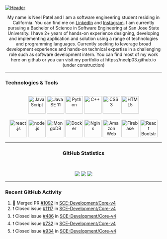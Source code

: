 [![Header](https://raw.githubusercontent.com/neelp03/neelp03/main/read_me_assets/banner.jfif "Header")](https://github.com/neelp03/neelp03/blob/main/banner.jfif)

<!-- HTML CODE -->
<html>
	<body>
		<p align="center">
			My name is Neel Patel and I am a software engineering student residing in California. You can find me on <a href="https://www.linkedin.com/in/neel-patel-01/">LinkedIn</a> and <a href="https://www.instagram.com/neel__patel03/">Instagram</a>. I am currently pursuing a Bachelor of Science in Software Engineering at San Jose State University. I have 2+ years of hands-on experience designing, developing and implementing application and solution using a range of technologies and programming languages. Currently seeking to leverage broad development experience and hands-on technical expertise in a challenging role such as software development intern. You can find most of my work here on github or you can visit my portfolio at https://neelp03.github.io (under construction)
		</p>
		  <hr />
		<h3>Technologies & Tools</h3>
		 <br/>
		 <div align="center">
		 	<img width="56px" src="https://raw.githubusercontent.com/neelp03/neelp03/main/read_me_assets/icons8-javascript-48.png" alt="JavaScript"/>
			<img width="56px" src="https://raw.githubusercontent.com/neelp03/neelp03/main/read_me_assets/icons8-java-48.png" alt="Java SE 11"/>
			<img width="56px" src="https://raw.githubusercontent.com/neelp03/neelp03/main/read_me_assets/icons8-python-48.png" alt="Python"/>
			<img width="56px" src="https://raw.githubusercontent.com/neelp03/neelp03/main/read_me_assets/icons8-c%2B%2B-48.png" alt="C++"/>
			<img width="56px" src="https://raw.githubusercontent.com/neelp03/neelp03/main/read_me_assets/icons8-css3-48.png" alt="CSS3"/>
			<img width="56px" src="https://raw.githubusercontent.com/neelp03/neelp03/main/read_me_assets/icons8-html-5-48.png" alt="HTML5"/>
		 </div>
		 <br/>
		 <div align="center">
			<img width="56px" src="https://raw.githubusercontent.com/neelp03/neelp03/main/read_me_assets/icons8-react-native-48.png" alt="react.js"/> 
			<img width="56px" src="https://raw.githubusercontent.com/neelp03/neelp03/main/read_me_assets/icons8-node-js-48.png" alt="node.js"/> 
			<img width="56px" src="https://raw.githubusercontent.com/neelp03/neelp03/main/read_me_assets/icons8-mongodb-48.png" alt="MongoDB"/> 
			<img width="56px" src="https://raw.githubusercontent.com/neelp03/neelp03/main/read_me_assets/icons8-docker-48.png" alt="Docker"/> 
			<img width="56px" src="https://raw.githubusercontent.com/neelp03/neelp03/main/read_me_assets/icons8-nginx-48.png" alt="Nginx"/> 
			<img width="56px" src="https://raw.githubusercontent.com/neelp03/neelp03/main/read_me_assets/icons8-amazon-web-services-48.png" alt="Amazon Web Services"/> 
			<img width="56px" src="https://raw.githubusercontent.com/neelp03/neelp03/main/read_me_assets/icons8-firebase-48.png" alt="Firebase"/>
			<img width="56px" src="https://raw.githubusercontent.com/neelp03/neelp03/main/read_me_assets/react-bootstrap.png" alt="React Bootstrap"/>
		</div>
		   <hr/>
		<h3 align="center"> GitHub Statistics </h3><br/>
		<p align="center">
			<a>
				<img src="https://github-readme-stats.vercel.app/api?username=neelp03&show_icons=true&hide_border=true&border_radius=15px&title_color=FFFFFF&text_color=FFFFFF&icon_color=FFFFFF&bg_color=0,003973,E5E5BE"/>
			</a>
			<a>
				<img src="https://github-readme-stats.vercel.app/api/wakatime?username=neelp03&custom_title=My%20Weekly%20Stats&hide_border=true&border_radius=15px&title_color=FFFFFF&text_color=FFFFFF&icon_color=FFFFFF&bg_color=0,003973,E5E5BE"/>
			</a>
			<a>
				<img src="http://github-readme-streak-stats.herokuapp.com/?user=neelp03&hide_border=true&background=003973&currStreakNum=E5E5BE&stroke=FFFFFF&ring=7B969B&sideNums=E5E5BE&sideLabels=7B969B&fire=FFFFFF&currStreakLabel=FFFFFF&dates=DDDDDD"/>
			</a>
		</p>
		<hr/>
	</body>
</html>
<!-- HTML CODE END -->
<!-- GITHUB ACTIVITY SECTION EDITED BY GH ACTIONS -->

### Recent GitHub Activity

<!--START_SECTION:activity-->
1. 🎉 Merged PR [#1092](https://github.com/SCE-Development/Core-v4/pull/1092) in [SCE-Development/Core-v4](https://github.com/SCE-Development/Core-v4)
2. ❗️ Closed issue [#1117](https://github.com/SCE-Development/Core-v4/issues/1117) in [SCE-Development/Core-v4](https://github.com/SCE-Development/Core-v4)
3. ❗️ Closed issue [#486](https://github.com/SCE-Development/Core-v4/issues/486) in [SCE-Development/Core-v4](https://github.com/SCE-Development/Core-v4)
4. ❗️ Closed issue [#732](https://github.com/SCE-Development/Core-v4/issues/732) in [SCE-Development/Core-v4](https://github.com/SCE-Development/Core-v4)
5. ❗️ Closed issue [#934](https://github.com/SCE-Development/Core-v4/issues/934) in [SCE-Development/Core-v4](https://github.com/SCE-Development/Core-v4)
<!--END_SECTION:activity-->

